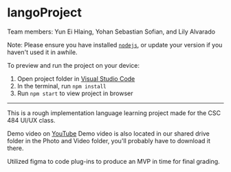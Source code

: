 
 # langoProject
Team members: Yun Ei Hlaing, Yohan Sebastian Sofian, and Lily Alvarado
  
  Note: Please ensure you have installed <code><a href="https://nodejs.org/en/download/">nodejs</a></code>, or update your version if you haven't used it in awhile.

  To preview and run the project on your device:
  1) Open project folder in <a href="https://code.visualstudio.com/download">Visual Studio Code</a>
  2) In the terminal, run `npm install`
  4) Run `npm start` to view project in browser
***
  This is a rough implementation language learning project made for the CSC 484 UI/UX class.

  Demo video on <a href="https://youtu.be/TKCijOcwr24">YouTube</a>
  Demo video is also located in our shared drive folder in the Photo and Video folder, you'll probably have to download it there.
  
  Utilized figma to code plug-ins to produce an MVP in time for final grading.

